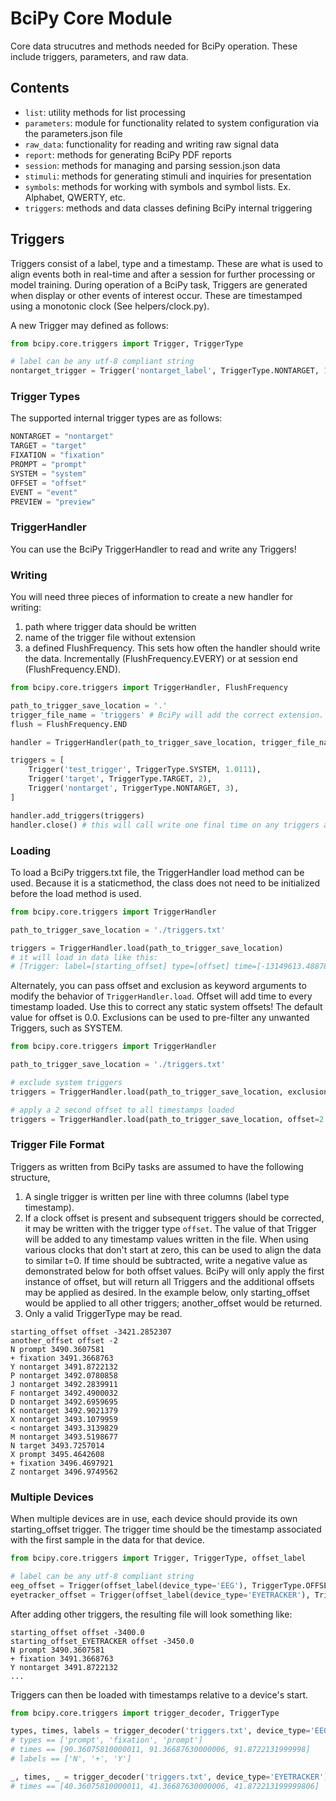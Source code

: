# BciPy Core Module

Core data strucutres and methods needed for BciPy operation. These include triggers, parameters, and raw data.

## Contents

- `list`: utility methods for list processing
- `parameters`: module for functionality related to system configuration via the parameters.json file
- `raw_data`: functionality for reading and writing raw signal data
- `report`: methods for generating BciPy PDF reports
- `session`: methods for managing and parsing session.json data
- `stimuli`: methods for generating stimuli and inquiries for presentation
- `symbols`: methods for working with symbols and symbol lists. Ex. Alphabet, QWERTY, etc.
- `triggers`: methods and data classes defining BciPy internal triggering


## Triggers

Triggers consist of a label, type and a timestamp. These are what is used to align events both in real-time and after a session for further processing or model training. During operation of a BciPy task, Triggers are generated when display or other events of interest occur. These are timestamped using a monotonic clock (See helpers/clock.py).

A new Trigger may defined as follows:
```python
from bcipy.core.triggers import Trigger, TriggerType

# label can be any utf-8 compliant string
nontarget_trigger = Trigger('nontarget_label', TriggerType.NONTARGET, 1.0111)
```

### Trigger Types

The supported internal trigger types are as follows:

```python
NONTARGET = "nontarget"
TARGET = "target"
FIXATION = "fixation"
PROMPT = "prompt"
SYSTEM = "system"
OFFSET = "offset"
EVENT = "event"
PREVIEW = "preview"
```

### TriggerHandler

You can use the BciPy TriggerHandler to read and write any Triggers!

### Writing

You will need three pieces of information to create a new handler for writing:

1. path where trigger data should be written
2. name of the trigger file without extension
3. a defined FlushFrequency. This sets how often the handler should write the data. Incrementally (FlushFrequency.EVERY) or at session end (FlushFrequency.END).

```python
from bcipy.core.triggers import TriggerHandler, FlushFrequency

path_to_trigger_save_location = '.'
trigger_file_name = 'triggers' # BciPy will add the correct extension. Currently, .txt is used.
flush = FlushFrequency.END

handler = TriggerHandler(path_to_trigger_save_location, trigger_file_name, flush)

triggers = [
    Trigger('test_trigger', TriggerType.SYSTEM, 1.0111),
    Trigger('target', TriggerType.TARGET, 2),
    Trigger('nontarget', TriggerType.NONTARGET, 3),
]

handler.add_triggers(triggers)
handler.close() # this will call write one final time on any triggers added since last flush
```


### Loading

To load a BciPy triggers.txt file, the TriggerHandler load method can be used. Because it is a staticmethod, the class does not need to be initialized before the load method is used.

```python
from bcipy.core.triggers import TriggerHandler

path_to_trigger_save_location = './triggers.txt'

triggers = TriggerHandler.load(path_to_trigger_save_location)
# it will load in data like this:
# [Trigger: label=[starting_offset] type=[offset] time=[-13149613.488788936], Trigger: label=[x] type=[prompt] time=[4.96745322458446]]
```

Alternately, you can pass offset and exclusion as keyword arguments to modify the behavior of `TriggerHandler.load`. Offset will add time to every timestamp loaded. Use this to correct any static system offsets! The default value for offset is 0.0. Exclusions can be used to pre-filter any unwanted Triggers, such as SYSTEM.

```python
from bcipy.core.triggers import TriggerHandler

path_to_trigger_save_location = './triggers.txt'

# exclude system triggers
triggers = TriggerHandler.load(path_to_trigger_save_location, exclusion=[TriggerType.SYSTEM])

# apply a 2 second offset to all timestamps loaded
triggers = TriggerHandler.load(path_to_trigger_save_location, offset=2.0)
```

### Trigger File Format

Triggers as written from BciPy tasks are assumed to have the following structure,

1. A single trigger is written per line with three columns (label type timestamp).
2. If a clock offset is present and subsequent triggers should be corrected, it may be written with the trigger type `offset`. The value of that Trigger will be added to any timestamp values written in the file. When using various clocks that don't start at zero, this can be used to align the data to similar t=0. If time should be subtracted, write a negative value as demonstrated below for both offset values. BciPy will only apply the first instance of offset, but will return all Triggers and the additional offsets may be applied as desired. In the example below, only starting_offset would be applied to all other triggers; another_offset would be returned.
3. Only a valid TriggerType may be read.

```
starting_offset offset -3421.2852307
another_offset offset -2
N prompt 3490.3607581
+ fixation 3491.3668763
Y nontarget 3491.8722132
P nontarget 3492.0780858
J nontarget 3492.2839911
F nontarget 3492.4900032
D nontarget 3492.6959695
K nontarget 3492.9021379
X nontarget 3493.1079959
< nontarget 3493.3139829
M nontarget 3493.5198677
N target 3493.7257014
X prompt 3495.4642608
+ fixation 3496.4697921
Z nontarget 3496.9749562
```

### Multiple Devices

When multiple devices are in use, each device should provide its own starting_offset trigger. The trigger time should be the timestamp associated with the first sample in the data for that device.

```python
from bcipy.core.triggers import Trigger, TriggerType, offset_label

# label can be any utf-8 compliant string
eeg_offset = Trigger(offset_label(device_type='EEG'), TriggerType.OFFSET, -3400.0)
eyetracker_offset = Trigger(offset_label(device_type='EYETRACKER'), TriggerType.OFFSET, -3450.0)
```

After adding other triggers, the resulting file will look something like:

```
starting_offset offset -3400.0
starting_offset_EYETRACKER offset -3450.0
N prompt 3490.3607581
+ fixation 3491.3668763
Y nontarget 3491.8722132
...
```

Triggers can then be loaded with timestamps relative to a device's start.

```python
from bcipy.core.triggers import trigger_decoder, TriggerType

types, times, labels = trigger_decoder('triggers.txt', device_type='EEG')
# types == ['prompt', 'fixation', 'prompt']
# times == [90.36075810000011, 91.36687630000006, 91.8722131999998]
# labels == ['N', '+', 'Y']

_, times, _ = trigger_decoder('triggers.txt', device_type='EYETRACKER')
# times == [40.36075810000011, 41.36687630000006, 41.872213199999806]
```

